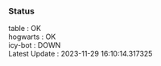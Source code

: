 ### Status


table : OK  
hogwarts : OK  
icy-bot : DOWN  
Latest Update : 2023-11-29 16:10:14.317325
